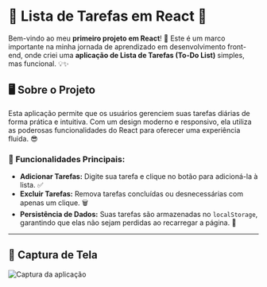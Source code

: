 # 📝 Lista de Tarefas em React 🚀

Bem-vindo ao meu **primeiro projeto em React**! 🎉 Este é um marco importante na minha jornada de aprendizado em desenvolvimento front-end, onde criei uma **aplicação de Lista de Tarefas (To-Do List)** simples, mas funcional. 💡✨

## 🖥️ Sobre o Projeto

Esta aplicação permite que os usuários gerenciem suas tarefas diárias de forma prática e intuitiva. Com um design moderno e responsivo, ela utiliza as poderosas funcionalidades do React para oferecer uma experiência fluida. 😎

### 🌟 Funcionalidades Principais:
- **Adicionar Tarefas:** Digite sua tarefa e clique no botão para adicioná-la à lista. ✅  
- **Excluir Tarefas:** Remova tarefas concluídas ou desnecessárias com apenas um clique. 🗑️  
- **Persistência de Dados:** Suas tarefas são armazenadas no `localStorage`, garantindo que elas não sejam perdidas ao recarregar a página. 💾
  
---

## 📸 Captura de Tela

![Captura da aplicação]([https://via.placeholder.com/800x400?text=Sua+imagem+aqui](https://i.ibb.co/k38FrDJ/print.png))
